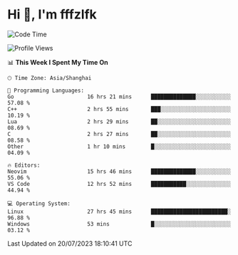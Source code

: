 # Hi 👋, I'm fffzlfk

<!--START_SECTION:waka-->
![Code Time](http://img.shields.io/badge/Code%20Time-326%20hrs%202%20mins-blue)

![Profile Views](http://img.shields.io/badge/Profile%20Views-0-blue)

📊 **This Week I Spent My Time On** 

```text
🕑︎ Time Zone: Asia/Shanghai

💬 Programming Languages: 
Go                       16 hrs 21 mins      ██████████████░░░░░░░░░░░   57.08 % 
C++                      2 hrs 55 mins       ███░░░░░░░░░░░░░░░░░░░░░░   10.19 % 
Lua                      2 hrs 29 mins       ██░░░░░░░░░░░░░░░░░░░░░░░   08.69 % 
C                        2 hrs 27 mins       ██░░░░░░░░░░░░░░░░░░░░░░░   08.58 % 
Other                    1 hr 10 mins        █░░░░░░░░░░░░░░░░░░░░░░░░   04.09 % 

🔥 Editors: 
Neovim                   15 hrs 46 mins      ██████████████░░░░░░░░░░░   55.06 % 
VS Code                  12 hrs 52 mins      ███████████░░░░░░░░░░░░░░   44.94 % 

💻 Operating System: 
Linux                    27 hrs 45 mins      ████████████████████████░   96.88 % 
Windows                  53 mins             █░░░░░░░░░░░░░░░░░░░░░░░░   03.12 % 
```


 Last Updated on 20/07/2023 18:10:41 UTC
<!--END_SECTION:waka-->
